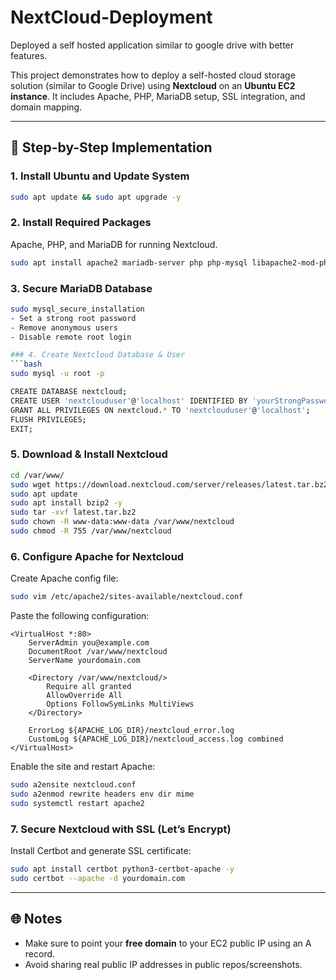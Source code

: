 # NextCloud-Deployment
Deployed a self hosted application similar to google drive with better features.

This project demonstrates how to deploy a self-hosted cloud storage solution (similar to Google Drive) using **Nextcloud** on an **Ubuntu EC2 instance**. It includes Apache, PHP, MariaDB setup, SSL integration, and domain mapping.

---

## 🚀 Step-by-Step Implementation

### 1. Install Ubuntu and Update System
```bash
sudo apt update && sudo apt upgrade -y
```

### 2. Install Required Packages
Apache, PHP, and MariaDB for running Nextcloud.
```bash
sudo apt install apache2 mariadb-server php php-mysql libapache2-mod-php \php-xml php-zip php-mbstring php-curl php-gd php-intl -y
```

### 3. Secure MariaDB Database
```bash
sudo mysql_secure_installation
- Set a strong root password
- Remove anonymous users
- Disable remote root login

### 4. Create Nextcloud Database & User
```bash
sudo mysql -u root -p

CREATE DATABASE nextcloud;
CREATE USER 'nextclouduser'@'localhost' IDENTIFIED BY 'yourStrongPassword';
GRANT ALL PRIVILEGES ON nextcloud.* TO 'nextclouduser'@'localhost';
FLUSH PRIVILEGES;
EXIT;
```

### 5. Download & Install Nextcloud
```bash
cd /var/www/
sudo wget https://download.nextcloud.com/server/releases/latest.tar.bz2
sudo apt update
sudo apt install bzip2 -y
sudo tar -xvf latest.tar.bz2
sudo chown -R www-data:www-data /var/www/nextcloud
sudo chmod -R 755 /var/www/nextcloud
```

### 6. Configure Apache for Nextcloud
Create Apache config file:
```bash
sudo vim /etc/apache2/sites-available/nextcloud.conf
```

Paste the following configuration:
```apacheconf
<VirtualHost *:80>
    ServerAdmin you@example.com
    DocumentRoot /var/www/nextcloud
    ServerName yourdomain.com

    <Directory /var/www/nextcloud/>
        Require all granted
        AllowOverride All
        Options FollowSymLinks MultiViews
    </Directory>

    ErrorLog ${APACHE_LOG_DIR}/nextcloud_error.log
    CustomLog ${APACHE_LOG_DIR}/nextcloud_access.log combined
</VirtualHost>
```

Enable the site and restart Apache:
```bash
sudo a2ensite nextcloud.conf
sudo a2enmod rewrite headers env dir mime
sudo systemctl restart apache2
```

### 7. Secure Nextcloud with SSL (Let’s Encrypt)
Install Certbot and generate SSL certificate:
```bash
sudo apt install certbot python3-certbot-apache -y
sudo certbot --apache -d yourdomain.com
```

---

## 🌐 Notes
- Make sure to point your **free domain** to your EC2 public IP using an A record.
- Avoid sharing real public IP addresses in public repos/screenshots.

